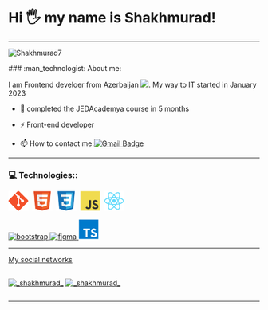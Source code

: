 
# Hi 🖐 my name is Shakhmurad!

---
<p align="left"> <img src="https://komarev.com/ghpvc/?username=Shakhmurad7&label=Profile%20views&color=0e75b6&style=flat" alt="Shakhmurad7" /> </p>
### :man_technologist: About me:

 
I am Frontend develoer from Azerbaijan <img src="https://media.giphy.com/media/WUlplcMpOCEmTGBtBW/giphy.gif" width="30px">. My way to
 IT started in January 2023

- :seedling: completed the JEDAcademya course in 5 months

- :zap: Front-end developer

- :mailbox: How to contact me:[![Gmail Badge](https://img.shields.io/badge/-Gmail-red?style=flat&logo=Gmail&logoColor=white)](mailto:muradb356@gmail.com)



---

### 💻 Technologies::

<div>
  <img src="https://github.com/devicons/devicon/blob/master/icons/git/git-original.svg" title="git" alt="git" width="40" height="40"/>&nbsp
  <img src="https://github.com/devicons/devicon/blob/master/icons/html5/html5-original.svg" title="html5" alt="html5" width="40" height="40"/>&nbsp
  <img src="https://github.com/devicons/devicon/blob/master/icons/css3/css3-original.svg" title="css" alt="css" width="40" height="40"/>&nbsp
  <img src="https://github.com/devicons/devicon/blob/master/icons/javascript/javascript-original.svg" title="javascript" alt="javascript" width="40" height="40"/>&nbsp
  <img src="https://github.com/devicons/devicon/blob/master/icons/react/react-original.svg" title="reactjs" alt="reactjs" width="40" height="40"/>&nbsp
  

  <a href="https://getbootstrap.com" target="_blank" rel="noreferrer"> <img src="https://raw.githubusercontent.com/devicons/devicon /master/icons/bootstrap/bootstrap-plain-wordmark.svg" alt="bootstrap" width="40" height="40"/> </a>
   <a href="https://www.figma.com/" target="_blank" rel="noreferrer"> <img src="https://www.vectorlogo.zone/logos/figma/figma-icon.svg" alt="figma" width="40" height ="40"/> </a>
    <a href="https://www.typescriptlang.org/" target="_blank" rel="noreferrer"> <img src="https://raw.githubusercontent.com/devicons/devicon/master/icons/typescript/typescript-original.svg" alt="typescript" width="40" height="40"/>
       

</div>

---

  My social networks
    <div style="display: flex;">


<a href="https://instagram.com/_shakhmurad_" target="blank"><img align="center" src="https://raw.githubusercontent.com/rahuldkjain/github-profile-readme-generator /master/src/images/icons/Social/instagram.svg" alt="_shakhmurad_" height="30" width="40" /></a> 
<a href="https://www.facebook.com/profile.php?id=100042071867830" target="blank"><img align="center" src="https://raw.githubusercontent.com/rahuldkjain/github-profile-readme-generator /master/src/images/icons/Social/facebook.svg" alt="_shakhmurad_" height="30" width="40" /></a>
    </div>

---
